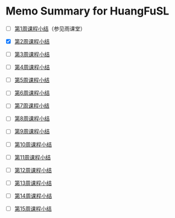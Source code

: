 # Memo Summary for HuangFuSL

- [ ] [第1周课程小结]()（参见雨课堂）

- [x] [第2周课程小结](https://github.com/saturn-lab/FBDQA-2020A/blob/master/Memos/Study-Memo/2311-Day2.md)

- [ ] [第3周课程小结]()

- [ ] [第4周课程小结]()

- [ ] [第5周课程小结]()

- [ ] [第6周课程小结]()

- [ ] [第7周课程小结]()

- [ ] [第8周课程小结]()

- [ ] [第9周课程小结]()

- [ ] [第10周课程小结]()

- [ ] [第11周课程小结]()

- [ ] [第12周课程小结]()

- [ ] [第13周课程小结]()

- [ ] [第14周课程小结]()

- [ ] [第15周课程小结]()
